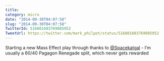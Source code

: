 ```yaml
---
title: 
category: micro
date: "2014-09-30T04:07:58"
slug: "2014-09-30T04:07:58"
TwitterId: 516801603769085952
TweetUrl: https://twitter.com/mark_philpot/status/516801603769085952
---
```


Starting a new Mass Effect play through thanks to
[@Spacekatgal](https://twitter.com/Spacekatgal) - I’m usually a 60/40 Pagagon
Renegade split, which never gets rewarded
